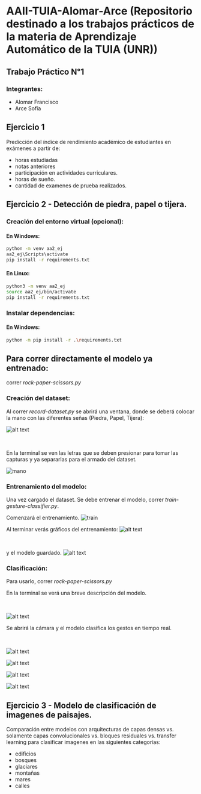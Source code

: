 # AAII-TUIA-Alomar-Arce (Repositorio destinado a los trabajos prácticos de la materia de Aprendizaje Automático de la TUIA (UNR))
## Trabajo Práctico N°1

### Integrantes:
- Alomar Francisco
- Arce Sofía

## Ejercicio 1

Predicción del índice de rendimiento académico de estudiantes en exámenes a partir de:
- horas estudiadas
- notas anteriores
- participación en actividades curriculares.
- horas de sueño.
- cantidad de examenes de prueba realizados. 

## Ejercicio 2 - Detección de piedra, papel o tijera. 

### Creación del entorno virtual (opcional):

#### En Windows:
``` bash
python -m venv aa2_ej
aa2_ej\Scripts\activate 
pip install -r requirements.txt
```

#### En Linux: 
``` bash
python3 -m venv aa2_ej
source aa2_ej/bin/activate
pip install -r requirements.txt
```
### Instalar dependencias:

#### En Windows:
``` bash
python -m pip install -r .\requirements.txt 
```

## Para correr directamente el modelo ya entrenado: 
correr *rock-paper-scissors.py*


### Creación del dataset:
Al correr *record-dataset.py* se abrirá una ventana, donde se deberá colocar la mano con las diferentes señas (Piedra, Papel, Tijera):
<br>

![alt text](image.png)

<br>

En la terminal se ven las letras que se deben presionar para tomar las capturas y ya separarlas para el armado del dataset.
<br>

![mano](media/image-1.png)


### Entrenamiento del modelo:

Una vez cargado el dataset. Se debe entrenar el modelo, correr *train-gesture-classifier.py*.

Comenzará el entrenamiento.
![train](media/image-2.png)
<br>

Al terminar verás gráficos del entrenamiento: 
![alt text](media/image-3.png)

<br>

y el modelo guardado.
![alt text](media/image-4.png)


### Clasificación:

Para usarlo, correr *rock-paper-scissors.py*

En la terminal se verá una breve descripción del modelo.

<br>

![alt text](media/image-9.png)

Se abrirá la cámara y el modelo clasifica los gestos en tiempo real. 

<br>

![alt text](media/image-5.png)

![alt text](media/image-6.png)

![alt text](media/image-7.png)

![alt text](media/image-8.png)


## Ejercicio 3 - Modelo de clasificación de imagenes de paisajes. 

Comparación entre modelos con arquitecturas de capas densas vs. solamente capas convolucionales vs. bloques residuales vs. transfer learning para clasificar imagenes en las siguientes categorías: 

- edificios
- bosques
- glaciares
- montañas
- mares 
- calles


